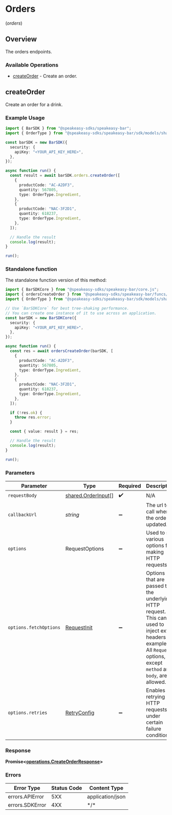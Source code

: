# Orders
(*orders*)

## Overview

The orders endpoints.

### Available Operations

* [createOrder](#createorder) - Create an order.

## createOrder

Create an order for a drink.

### Example Usage

```typescript
import { BarSDK } from "@speakeasy-sdks/speakeasy-bar";
import { OrderType } from "@speakeasy-sdks/speakeasy-bar/sdk/models/shared";

const barSDK = new BarSDK({
  security: {
    apiKey: "<YOUR_API_KEY_HERE>",
  },
});

async function run() {
  const result = await barSDK.orders.createOrder([
    {
      productCode: "AC-A2DF3",
      quantity: 567805,
      type: OrderType.Ingredient,
    },
    {
      productCode: "NAC-3F2D1",
      quantity: 618237,
      type: OrderType.Ingredient,
    },
  ]);

  // Handle the result
  console.log(result);
}

run();
```

### Standalone function

The standalone function version of this method:

```typescript
import { BarSDKCore } from "@speakeasy-sdks/speakeasy-bar/core.js";
import { ordersCreateOrder } from "@speakeasy-sdks/speakeasy-bar/funcs/ordersCreateOrder.js";
import { OrderType } from "@speakeasy-sdks/speakeasy-bar/sdk/models/shared";

// Use `BarSDKCore` for best tree-shaking performance.
// You can create one instance of it to use across an application.
const barSDK = new BarSDKCore({
  security: {
    apiKey: "<YOUR_API_KEY_HERE>",
  },
});

async function run() {
  const res = await ordersCreateOrder(barSDK, [
    {
      productCode: "AC-A2DF3",
      quantity: 567805,
      type: OrderType.Ingredient,
    },
    {
      productCode: "NAC-3F2D1",
      quantity: 618237,
      type: OrderType.Ingredient,
    },
  ]);

  if (!res.ok) {
    throw res.error;
  }

  const { value: result } = res;

  // Handle the result
  console.log(result);
}

run();
```

### Parameters

| Parameter                                                                                                                                                                      | Type                                                                                                                                                                           | Required                                                                                                                                                                       | Description                                                                                                                                                                    |
| ------------------------------------------------------------------------------------------------------------------------------------------------------------------------------ | ------------------------------------------------------------------------------------------------------------------------------------------------------------------------------ | ------------------------------------------------------------------------------------------------------------------------------------------------------------------------------ | ------------------------------------------------------------------------------------------------------------------------------------------------------------------------------ |
| `requestBody`                                                                                                                                                                  | [shared.OrderInput](../../sdk/models/shared/orderinput.md)[]                                                                                                                   | :heavy_check_mark:                                                                                                                                                             | N/A                                                                                                                                                                            |
| `callbackUrl`                                                                                                                                                                  | *string*                                                                                                                                                                       | :heavy_minus_sign:                                                                                                                                                             | The url to call when the order is updated.                                                                                                                                     |
| `options`                                                                                                                                                                      | RequestOptions                                                                                                                                                                 | :heavy_minus_sign:                                                                                                                                                             | Used to set various options for making HTTP requests.                                                                                                                          |
| `options.fetchOptions`                                                                                                                                                         | [RequestInit](https://developer.mozilla.org/en-US/docs/Web/API/Request/Request#options)                                                                                        | :heavy_minus_sign:                                                                                                                                                             | Options that are passed to the underlying HTTP request. This can be used to inject extra headers for examples. All `Request` options, except `method` and `body`, are allowed. |
| `options.retries`                                                                                                                                                              | [RetryConfig](../../lib/utils/retryconfig.md)                                                                                                                                  | :heavy_minus_sign:                                                                                                                                                             | Enables retrying HTTP requests under certain failure conditions.                                                                                                               |

### Response

**Promise\<[operations.CreateOrderResponse](../../sdk/models/operations/createorderresponse.md)\>**

### Errors

| Error Type       | Status Code      | Content Type     |
| ---------------- | ---------------- | ---------------- |
| errors.APIError  | 5XX              | application/json |
| errors.SDKError  | 4XX              | \*/\*            |